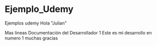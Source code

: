 # Ejemplo_Udemy
Ejemplos udemy
Hola "Julian"

Mas lineas
Documentación del Desarrollador 1
Este es mi desarrollo en numero 1 muchas gracias

